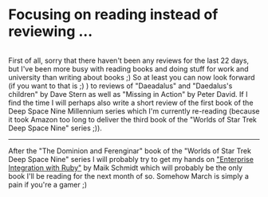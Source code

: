 # Focusing on reading instead of reviewing ...

<a class="left" href="http://www.flickr.com/photos/zerok/117370940/" title="Photo Sharing">
<img src="http://static.flickr.com/45/117370940_98d864aba7_m.jpg" alt=""/></a>

<p>First of all, sorry that there haven't been any reviews for the last 22 days, but I've been more busy with reading books and doing stuff for work and university than writing about books ;) So at least you can now look forward (if you want to that is ;) ) to reviews of "Daeadalus" and "Daedalus's children" by Dave Stern as well as "Missing in Action" by Peter David. If I find the time I will perhaps also write a short review of the first book of the Deep Space Nine Millennium series which I'm currently re-reading (because it took Amazon too long to deliver the third book of the "Worlds of Star Trek Deep Space Nine" series ;)).</p>

-------------------------------



<p>After the "The Dominion and Ferenginar" book of the "Worlds of Star Trek Deep Space Nine" series I will probably try to get my hands on <a href="http://www.pragmaticprogrammer.com/titles/fr_eir/">"Enterprise Integration with Ruby"</a> by Maik Schmidt which will probably be the only book I'll be reading for the next month of so. Somehow March is simply a pain if you're a gamer ;)</p>
